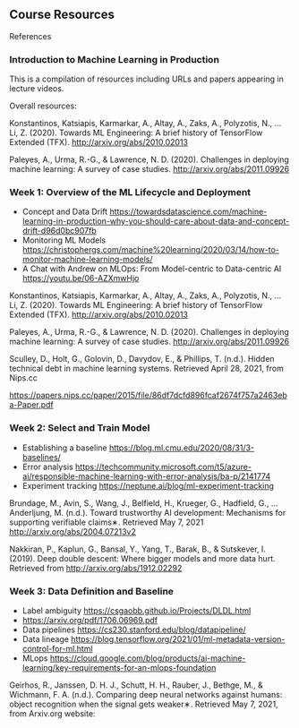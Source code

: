 ## Course Resources
References
### Introduction to Machine Learning in Production
This is a compilation of resources including URLs and papers appearing in lecture videos.

Overall resources:

Konstantinos, Katsiapis, Karmarkar, A., Altay, A., Zaks, A., Polyzotis, N., … Li, Z. (2020). Towards ML Engineering: A brief history of TensorFlow Extended (TFX). http://arxiv.org/abs/2010.02013 

Paleyes, A., Urma, R.-G., & Lawrence, N. D. (2020). Challenges in deploying machine learning: A survey of case studies. http://arxiv.org/abs/2011.09926

### Week 1: Overview of the ML Lifecycle and Deployment
- Concept and Data Drift https://towardsdatascience.com/machine-learning-in-production-why-you-should-care-about-data-and-concept-drift-d96d0bc907fb
- Monitoring ML Models https://christophergs.com/machine%20learning/2020/03/14/how-to-monitor-machine-learning-models/
- A Chat with Andrew on MLOps: From Model-centric to Data-centric AI https://youtu.be/06-AZXmwHjo

Konstantinos, Katsiapis, Karmarkar, A., Altay, A., Zaks, A., Polyzotis, N., … Li, Z. (2020). Towards ML Engineering: A brief history of TensorFlow Extended (TFX). http://arxiv.org/abs/2010.02013 

Paleyes, A., Urma, R.-G., & Lawrence, N. D. (2020). Challenges in deploying machine learning: A survey of case studies. http://arxiv.org/abs/2011.09926

Sculley, D., Holt, G., Golovin, D., Davydov, E., & Phillips, T. (n.d.). Hidden technical debt in machine learning systems. Retrieved April 28, 2021, from Nips.cc 

https://papers.nips.cc/paper/2015/file/86df7dcfd896fcaf2674f757a2463eba-Paper.pdf

### Week 2: Select and Train Model
- Establishing a baseline https://blog.ml.cmu.edu/2020/08/31/3-baselines/
- Error analysis https://techcommunity.microsoft.com/t5/azure-ai/responsible-machine-learning-with-error-analysis/ba-p/2141774
- Experiment tracking https://neptune.ai/blog/ml-experiment-tracking

Brundage, M., Avin, S., Wang, J., Belfield, H., Krueger, G., Hadfield, G., … Anderljung, M. (n.d.). Toward trustworthy AI development: Mechanisms for supporting verifiable claims∗. Retrieved May 7, 2021 http://arxiv.org/abs/2004.07213v2

Nakkiran, P., Kaplun, G., Bansal, Y., Yang, T., Barak, B., & Sutskever, I. (2019). Deep double descent: Where bigger models and more data hurt. Retrieved from http://arxiv.org/abs/1912.02292

### Week 3: Data Definition and Baseline
- Label ambiguity https://csgaobb.github.io/Projects/DLDL.html
- https://arxiv.org/pdf/1706.06969.pdf
- Data pipelines https://cs230.stanford.edu/blog/datapipeline/
- Data lineage https://blog.tensorflow.org/2021/01/ml-metadata-version-control-for-ml.html
- MLops https://cloud.google.com/blog/products/ai-machine-learning/key-requirements-for-an-mlops-foundation

Geirhos, R., Janssen, D. H. J., Schutt, H. H., Rauber, J., Bethge, M., & Wichmann, F. A. (n.d.). Comparing deep neural networks against humans: object recognition when the signal gets weaker∗. Retrieved May 7, 2021, from Arxiv.org website:
